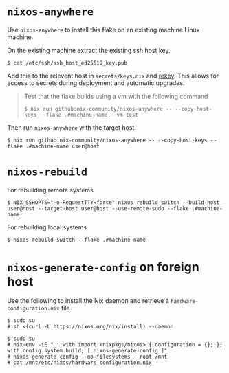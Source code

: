 <!--
SPDX-FileCopyrightText: Andrew Hayzen <ahayzen@gmail.com>

SPDX-License-Identifier: MPL-2.0
-->


# `nixos-anywhere`

Use `nixos-anywhere` to install this flake on an existing machine Linux machine.

On the existing machine extract the existing ssh host key.

```console
$ cat /etc/ssh/ssh_host_ed25519_key.pub
```

Add this to the relevent host in `secrets/keys.nix` and [rekey](./secrets.md#rekey). This allows for access to secrets during deployment and automatic upgrades.

> Test that the flake builds using a vm with the following command
>
> ```console
> $ nix run github:nix-community/nixos-anywhere -- --copy-host-keys --flake .#machine-name --vm-test
> ```

Then run `nixos-anywhere` with the target host.

```console
$ nix run github:nix-community/nixos-anywhere -- --copy-host-keys --flake .#machine-name user@host
```

# `nixos-rebuild`

For rebuilding remote systems

```console
$ NIX_SSHOPTS="-o RequestTTY=force" nixos-rebuild switch --build-host user@host --target-host user@host --use-remote-sudo --flake .#machine-name
```

For rebuilding local systems

```console
$ nixos-rebuild switch --flake .#machine-name
```

# `nixos-generate-config` on foreign host

Use the following to install the Nix daemon and retrieve a `hardware-configuration.nix` file.

```console
$ sudo su
# sh <(curl -L https://nixos.org/nix/install) --daemon

$ sudo su
# nix-env -iE "_: with import <nixpkgs/nixos> { configuration = {}; }; with config.system.build; [ nixos-generate-config ]"
# nixos-generate-config --no-filesystems --root /mnt
# cat /mnt/etc/nixos/hardware-configuration.nix
```
